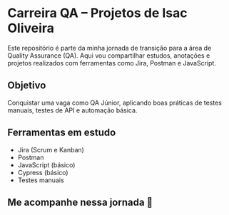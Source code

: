# Carreira QA – Projetos de Isac Oliveira

Este repositório é parte da minha jornada de transição para a área de Quality Assurance (QA). Aqui vou compartilhar estudos, anotações e projetos realizados com ferramentas como Jira, Postman e JavaScript.

## Objetivo
Conquistar uma vaga como QA Júnior, aplicando boas práticas de testes manuais, testes de API e automação básica.

## Ferramentas em estudo
- Jira (Scrum e Kanban)
- Postman
- JavaScript (básico)
- Cypress (básico)
- Testes manuais

## Me acompanhe nessa jornada 🚀
